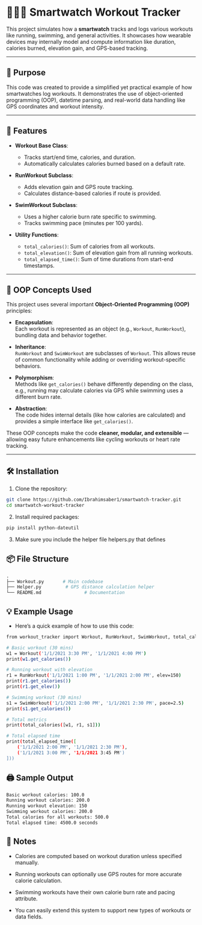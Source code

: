 # 🏃🏽‍♀️ Smartwatch Workout Tracker

This project simulates how a **smartwatch** tracks and logs various workouts like running, swimming, and general activities. It showcases how wearable devices may internally model and compute information like duration, calories burned, elevation gain, and GPS-based tracking.

---

## 🧠 Purpose

This code was created to provide a simplified yet practical example of how smartwatches log workouts. It demonstrates the use of object-oriented programming (OOP), datetime parsing, and real-world data handling like GPS coordinates and workout intensity.

---

## 🚀 Features

- **Workout Base Class**:  
  - Tracks start/end time, calories, and duration.  
  - Automatically calculates calories burned based on a default rate.

- **RunWorkout Subclass**:  
  - Adds elevation gain and GPS route tracking.  
  - Calculates distance-based calories if route is provided.

- **SwimWorkout Subclass**:  
  - Uses a higher calorie burn rate specific to swimming.  
  - Tracks swimming pace (minutes per 100 yards).

- **Utility Functions**:  
  - `total_calories()`: Sum of calories from all workouts.  
  - `total_elevation()`: Sum of elevation gain from all running workouts.  
  - `total_elapsed_time()`: Sum of time durations from start-end timestamps.

---

## 🧱 OOP Concepts Used

This project uses several important **Object-Oriented Programming (OOP)** principles:

- **Encapsulation**:  
  Each workout is represented as an object (e.g., `Workout`, `RunWorkout`), bundling data and behavior together.

- **Inheritance**:  
  `RunWorkout` and `SwimWorkout` are subclasses of `Workout`. This allows reuse of common functionality while adding or overriding workout-specific behaviors.

- **Polymorphism**:  
  Methods like `get_calories()` behave differently depending on the class, e.g., running may calculate calories via GPS while swimming uses a different burn rate.

- **Abstraction**:  
  The code hides internal details (like how calories are calculated) and provides a simple interface like `get_calories()`.

These OOP concepts make the code **cleaner, modular, and extensible** — allowing easy future enhancements like cycling workouts or heart rate tracking.

---

## 🛠 Installation

1. Clone the repository:

```bash
git clone https://github.com/Ibrahimsaber1/smartwatch-tracker.git
cd smartwatch-workout-tracker
```
2. Install required packages:

```bash
pip install python-dateutil
```
3. Make sure you include the helper file helpers.py that defines

## 📦 File Structure

```graphql
.
├── Workout.py       # Main codebase
├── Helper.py         # GPS distance calculation helper
└── README.md                # Documentation
```
## 💡 Example Usage

- Here’s a quick example of how to use this code:

```bash
from workout_tracker import Workout, RunWorkout, SwimWorkout, total_calories, total_elapsed_time

# Basic workout (30 mins)
w1 = Workout('1/1/2021 3:30 PM', '1/1/2021 4:00 PM')
print(w1.get_calories())

# Running workout with elevation
r1 = RunWorkout('1/1/2021 1:00 PM', '1/1/2021 2:00 PM', elev=150)
print(r1.get_calories())
print(r1.get_elev())

# Swimming workout (30 mins)
s1 = SwimWorkout('1/1/2021 2:00 PM', '1/1/2021 2:30 PM', pace=2.5)
print(s1.get_calories())

# Total metrics
print(total_calories([w1, r1, s1]))

# Total elapsed time
print(total_elapsed_time([
    ('1/1/2021 2:00 PM', '1/1/2021 2:30 PM'),
    ('1/1/2021 3:00 PM', '1/1/2021 3:45 PM')
]))

```
## 🖨 Sample Output
```bash
Basic workout calories: 100.0
Running workout calories: 200.0
Running workout elevation: 150
Swimming workout calories: 200.0
Total calories for all workouts: 500.0
Total elapsed time: 4500.0 seconds
```

## 📌 Notes

- Calories are computed based on workout duration unless specified manually.

- Running workouts can optionally use GPS routes for more accurate calorie calculation.

- Swimming workouts have their own calorie burn rate and pacing attribute.

- You can easily extend this system to support new types of workouts or data fields.
